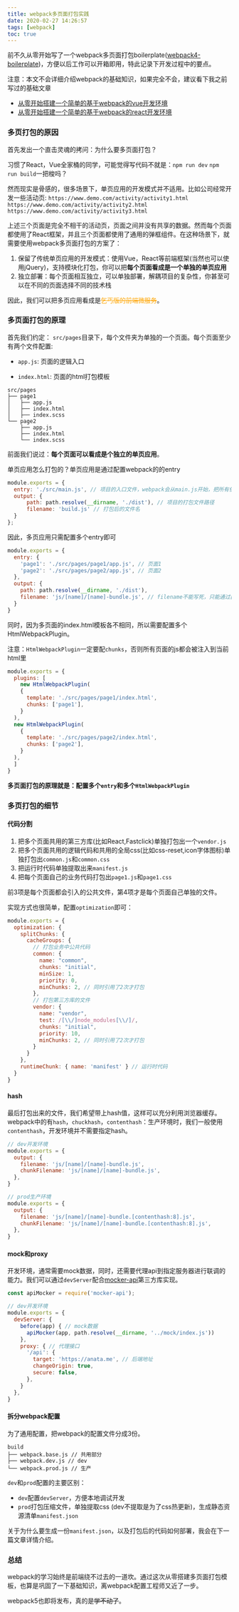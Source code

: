 ```yaml
---
title: webpack多页面打包实践
date: 2020-02-27 14:26:57
tags: [webpack]
toc: true
---
```

前不久从零开始写了一个webpack多页面打包boilerplate([webpack4-boilerplate](https://github.com/deepred5/webpack4-boilerplate))，方便以后工作可以开箱即用，特此记录下开发过程中的要点。

注意：本文不会详细介绍webpack的基础知识，如果完全不会，建议看下我之前写过的基础文章
* [从零开始搭建一个简单的基于webpack的vue开发环境](http://anata.me/2018/01/08/%E4%BB%8E%E9%9B%B6%E5%BC%80%E5%A7%8B%E6%90%AD%E5%BB%BA%E4%B8%80%E4%B8%AA%E7%AE%80%E5%8D%95%E7%9A%84%E5%9F%BA%E4%BA%8Ewebpack%E7%9A%84vue%E5%BC%80%E5%8F%91%E7%8E%AF%E5%A2%83/)
* [从零开始搭建一个简单的基于webpack的react开发环境](http://anata.me/2019/06/04/%E5%82%BB%E5%82%BB%E5%88%86%E4%B8%8D%E6%B8%85%E7%9A%84Manifest/#%E5%9F%BA%E4%BA%8Ewebpack%E7%9A%84react%E5%BC%80%E5%8F%91%E7%8E%AF%E5%A2%83)

### 多页打包的原因
首先发出一个直击灵魂的拷问：为什么要多页面打包？

<!-- more -->

习惯了React，Vue全家桶的同学，可能觉得写代码不就是：`npm run dev` `npm run build`一把梭吗？

然而现实是骨感的，很多场景下，单页应用的开发模式并不适用。比如公司经常开发一些活动页:
`https://www.demo.com/activity/activity1.html` 
`https://www.demo.com/activity/activity2.html`
`https://www.demo.com/activity/activity3.html`

上述三个页面是完全不相干的活动页，页面之间并没有共享的数据。然而每个页面都使用了React框架，并且三个页面都使用了通用的弹框组件。在这种场景下，就需要使用webpack多页面打包的方案了：

1. 保留了传统单页应用的开发模式：使用Vue，React等前端框架(当然也可以使用jQuery)，支持模块化打包，你可以把**每个页面看成是一个单独的单页应用**
2. 独立部署：每个页面相互独立，可以单独部署，解耦项目的复杂性，你甚至可以在不同的页面选择不同的技术栈

因此，我们可以把多页应用看成是<font color="orange">~~乞丐版的前端微服务~~</font>。

### 多页面打包的原理

首先我们约定：
`src/pages`目录下，每个文件夹为单独的一个页面。每个页面至少有两个文件配置:

* `app.js`: 页面的逻辑入口

* `index.html`: 页面的html打包模板

```
src/pages
├── page1
│   ├── app.js
│   ├── index.html
│   ├── index.scss
└── page2
    ├── app.js
    ├── index.html
    └── index.scss
```

前面我们说过：**每个页面可以看成是个独立的单页应用**。

单页应用怎么打包的？单页应用是通过配置webpack的的entry
```javascript
module.exports = {
  entry: './src/main.js', // 项目的入口文件，webpack会从main.js开始，把所有依赖的js都加载打包
  output: {
      path: path.resolve(__dirname, './dist'), // 项目的打包文件路径
      filename: 'build.js' // 打包后的文件名
  }
};
```
因此，多页应用只需配置多个entry即可
```javascript
module.exports = {
  entry: {
    'page1': './src/pages/page1/app.js', // 页面1
    'page2': './src/pages/page2/app.js', // 页面2
  },
  output: {
    path: path.resolve(__dirname, './dist'),
    filename: 'js/[name]/[name]-bundle.js', // filename不能写死，只能通过[name]获取bundle的名字
  }
}
```
同时，因为多页面的index.html模板各不相同，所以需要配置多个HtmlWebpackPlugin。

注意：`HtmlWebpackPlugin`一定要配`chunks`，否则所有页面的js都会被注入到当前html里
```javascript
module.exports = {
  plugins: [
    new HtmlWebpackPlugin(
    {
      template: './src/pages/page1/index.html',
      chunks: ['page1'],
    }
  ),
  new HtmlWebpackPlugin(
    {
      template: './src/pages/page2/index.html',
      chunks: ['page2'],
    }
  ),
  ]
}
```
**多页面打包的原理就是：配置多个`entry`和多个`HtmlWebpackPlugin`**

### 多页打包的细节

#### 代码分割
1. 把多个页面共用的第三方库(比如React,Fastclick)单独打包出一个`vendor.js`
2. 把多个页面共用的逻辑代码和共用的全局css(比如css-reset,icon字体图标)单独打包出`common.js`和`common.css`
3. 把运行时代码单独提取出来`manifest.js`
4. 把每个页面自己的业务代码打包出`page1.js`和`page1.css`

前3项是每个页面都会引入的公共文件，第4项才是每个页面自己单独的文件。

实现方式也很简单，配置`optimization`即可：
```javascript
module.exports = {
  optimization: {
    splitChunks: {
      cacheGroups: {
        // 打包业务中公共代码
        common: {
          name: "common",
          chunks: "initial",
          minSize: 1,
          priority: 0,
          minChunks: 2, // 同时引用了2次才打包
        },
        // 打包第三方库的文件
        vendor: {
          name: "vendor",
          test: /[\\/]node_modules[\\/]/,
          chunks: "initial",
          priority: 10,
          minChunks: 2, // 同时引用了2次才打包
        }
      }
    },
    runtimeChunk: { name: 'manifest' } // 运行时代码
  }
}
```
#### hash
最后打包出来的文件，我们希望带上hash值，这样可以充分利用浏览器缓存。webpack中的有`hash`，`chuckhash`，`contenthash`：生产环境时，我们一般使用`contenthash`，开发环境并不需要指定hash。
```javascript
// dev开发环境
module.exports = {
  output: {
    filename: 'js/[name]/[name]-bundle.js',
    chunkFilename: 'js/[name]/[name]-bundle.js',
  },
}

// prod生产环境
module.exports = {
  output: {
    filename: 'js/[name]/[name]-bundle.[contenthash:8].js',
    chunkFilename: 'js/[name]/[name]-bundle.[contenthash:8].js',
  },
}
```

#### mock和proxy
开发环境，通常需要mock数据，同时，还需要代理api到指定服务器进行联调的能力。我们可以通过`devServer`配合[mocker-api](https://github.com/jaywcjlove/mocker-api)第三方库实现。
```javascript
const apiMocker = require('mocker-api');

// dev开发环境
module.exports = {
  devServer: {
    before(app) { // mock数据
      apiMocker(app, path.resolve(__dirname, '../mock/index.js'))
    },
    proxy: { // 代理接口
      '/api': {
        target: 'https://anata.me', // 后端地址
        changeOrigin: true,
        secure: false,
      },
    }
  },
}
```

#### 拆分webpack配置
为了通用配置，把webpack的配置文件分成3份。
```
build
├── webpack.base.js // 共用部分
├── webpack.dev.js // dev
└── webpack.prod.js // 生产
```
`dev`和`prod`配置的主要区别：
* `dev`配置`devServer`，方便本地调试开发
* `prod`打包压缩文件，单独提取css (dev不提取是为了css热更新)，生成静态资源清单`manifest.json`

关于为什么要生成一份`manifest.json`，以及打包后的代码如何部署，我会在下一篇文章详情介绍。


### 总结
webpack的学习始终是前端绕不过去的一道坎。通过这次从零搭建多页面打包模板，也算是巩固了一下基础知识，离webpack配置工程师又近了一步。

webpack5也即将发布，真的是~~学不动了~~。